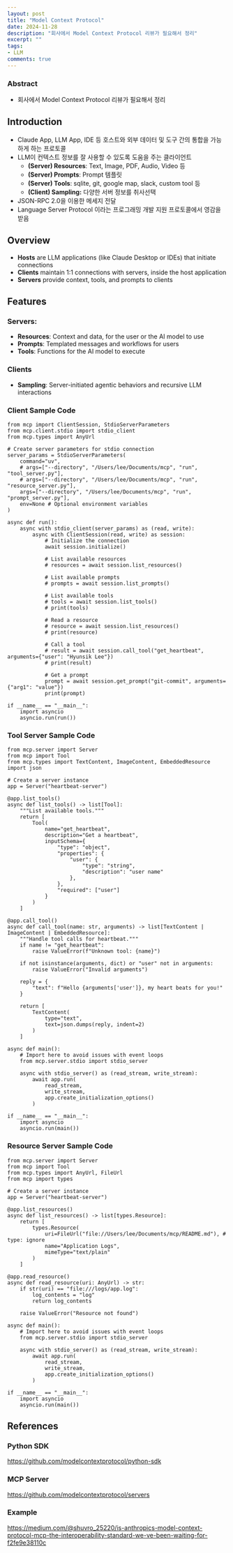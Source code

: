```yaml
---
layout: post
title: "Model Context Protocol"
date: 2024-11-28
description: "회사에서 Model Context Protocol 리뷰가 필요해서 정리"
excerpt: ""
tags:
- LLM
comments: true
---
```

### Abstract
- 회사에서 Model Context Protocol 리뷰가 필요해서 정리

## Introduction

- Claude App, LLM App, IDE 등 호스트와 외부 데이터 및 도구 간의 통합을 가능하게 하는 프로토콜
- LLM이 컨텍스트 정보를 잘 사용할 수 있도록 도움을 주는 클라이언트
    - **(Server) Resources**: Text, Image, PDF, Audio, Video 등
    - **(Server) Prompts**: Prompt 템플릿
    - **(Server) Tools**: sqlite, git, google map, slack, custom tool 등
    - **(Client) Sampling:** 다양한 서버 정보를 취사선택
- JSON-RPC 2.0을 이용한 메세지 전달
- Language Server Protocol 이라는 프로그래밍 개발 지원 프로토콜에서 영감을 받음

## Overview
- **Hosts** are LLM applications (like Claude Desktop or IDEs) that initiate connections
- **Clients** maintain 1:1 connections with servers, inside the host application
- **Servers** provide context, tools, and prompts to clients

## **Features**

### Servers:

- **Resources**: Context and data, for the user or the AI model to use
- **Prompts**: Templated messages and workflows for users
- **Tools**: Functions for the AI model to execute

### Clients

- **Sampling**: Server-initiated agentic behaviors and recursive LLM interactions
    

### Client Sample Code
```
from mcp import ClientSession, StdioServerParameters
from mcp.client.stdio import stdio_client
from mcp.types import AnyUrl

# Create server parameters for stdio connection
server_params = StdioServerParameters(
    command="uv",
    # args=["--directory", "/Users/lee/Documents/mcp", "run", "tool_server.py"],
    # args=["--directory", "/Users/lee/Documents/mcp", "run", "resource_server.py"],
    args=["--directory", "/Users/lee/Documents/mcp", "run", "prompt_server.py"],
    env=None # Optional environment variables
)

async def run():
    async with stdio_client(server_params) as (read, write):
        async with ClientSession(read, write) as session:
            # Initialize the connection
            await session.initialize()

            # List available resources
            # resources = await session.list_resources()

            # List available prompts
            # prompts = await session.list_prompts()

            # List available tools
            # tools = await session.list_tools()
            # print(tools)

            # Read a resource
            # resource = await session.list_resources()
            # print(resource)

            # Call a tool
            # result = await session.call_tool("get_heartbeat", arguments={"user": "Hyunsik Lee"})
            # print(result)

            # Get a prompt
            prompt = await session.get_prompt("git-commit", arguments={"arg1": "value"})
            print(prompt)
        
if __name__ == "__main__":
    import asyncio
    asyncio.run(run())
```

### Tool Server Sample Code
```
from mcp.server import Server
from mcp import Tool
from mcp.types import TextContent, ImageContent, EmbeddedResource
import json

# Create a server instance
app = Server("heartbeat-server")

@app.list_tools()
async def list_tools() -> list[Tool]:
    """List available tools."""
    return [
        Tool(
            name="get_heartbeat",
            description="Get a heartbeat",
            inputSchema={
                "type": "object",
                "properties": {
                    "user": {
                        "type": "string",
                        "description": "user name"
                    },
                },
                "required": ["user"]
            }
        )
    ]
    
@app.call_tool()
async def call_tool(name: str, arguments) -> list[TextContent | ImageContent | EmbeddedResource]:
    """Handle tool calls for heartbeat."""
    if name != "get_heartbeat":
        raise ValueError(f"Unknown tool: {name}")

    if not isinstance(arguments, dict) or "user" not in arguments:
        raise ValueError("Invalid arguments")

    reply = {
        "text": f"Hello {arguments['user']}, my heart beats for you!"
    }

    return [
        TextContent(
            type="text",
            text=json.dumps(reply, indent=2)
        )
    ]

async def main():
    # Import here to avoid issues with event loops
    from mcp.server.stdio import stdio_server

    async with stdio_server() as (read_stream, write_stream):
        await app.run(
            read_stream,
            write_stream,
            app.create_initialization_options()
        )

if __name__ == "__main__":
    import asyncio
    asyncio.run(main())
```

### Resource Server Sample Code
```
from mcp.server import Server
from mcp import Tool
from mcp.types import AnyUrl, FileUrl
from mcp import types

# Create a server instance
app = Server("heartbeat-server")

@app.list_resources()
async def list_resources() -> list[types.Resource]:
    return [
        types.Resource(
            uri=FileUrl("file://Users/lee/Documents/mcp/README.md"), # type: ignore
            name="Application Logs",
            mimeType="text/plain"
        )
    ]

@app.read_resource()
async def read_resource(uri: AnyUrl) -> str:
    if str(uri) == "file:///logs/app.log":
        log_contents = "log"
        return log_contents

    raise ValueError("Resource not found")

async def main():
    # Import here to avoid issues with event loops
    from mcp.server.stdio import stdio_server

    async with stdio_server() as (read_stream, write_stream):
        await app.run(
            read_stream,
            write_stream,
            app.create_initialization_options()
        )

if __name__ == "__main__":
    import asyncio
    asyncio.run(main())
```


## References
### Python SDK

https://github.com/modelcontextprotocol/python-sdk

### MCP Server

https://github.com/modelcontextprotocol/servers

### Example
https://medium.com/@shuvro_25220/is-anthropics-model-context-protocol-mcp-the-interoperability-standard-we-ve-been-waiting-for-f2fe9e38110c
